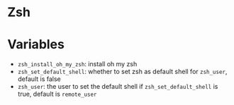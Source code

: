 Zsh
===

# Variables

- `zsh_install_oh_my_zsh`: install oh my zsh
- `zsh_set_default_shell`: whether to set zsh as default shell for `zsh_user`,
default is false
- `zsh_user`: the user to set the default shell if `zsh_set_default_shell` is
  true, default is `remote_user`
